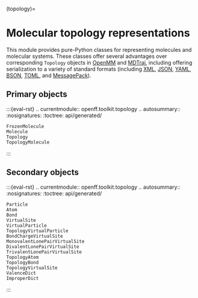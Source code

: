(topology)=

# Molecular topology representations

This module provides pure-Python classes for representing molecules and molecular
systems. These classes offer several advantages over corresponding `Topology`
objects in [OpenMM](http://docs.openmm.org/latest/api-python/generated/simtk.openmm.app.topology.Topology.html#simtk.openmm.app.topology.Topology)
and [MDTraj](https://mdtraj.org/1.9.4/api/generated/mdtraj.Topology.html),
including offering serialization to a variety of standard formats (including [XML](https://www.w3.org/XML/), [JSON](https://www.json.org/), [YAML](http://yaml.org/), [BSON](http://bsonspec.org/), [TOML](https://github.com/toml-lang/toml), and [MessagePack](https://msgpack.org/index.html)).


## Primary objects

:::{eval-rst}
.. currentmodule:: openff.toolkit.topology
.. autosummary::
    :nosignatures:
    :toctree: api/generated/

    FrozenMolecule
    Molecule
    Topology
    TopologyMolecule
:::

## Secondary objects

:::{eval-rst}
.. currentmodule:: openff.toolkit.topology
.. autosummary::
    :nosignatures:
    :toctree: api/generated/

    Particle
    Atom
    Bond
    VirtualSite
    VirtualParticle
    TopologyVirtualParticle
    BondChargeVirtualSite
    MonovalentLonePairVirtualSite
    DivalentLonePairVirtualSite
    TrivalentLonePairVirtualSite
    TopologyAtom
    TopologyBond
    TopologyVirtualSite
    ValenceDict
    ImproperDict
:::

